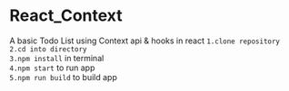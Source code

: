 # React_Context

A basic Todo List using Context api & hooks in react
```1.clone repository```<br/>
```2.cd into directory```<br/>
```3.npm install``` in terminal<br/>
```4.npm start``` to run app<br/>
```5.npm run build``` to build app<br/>
